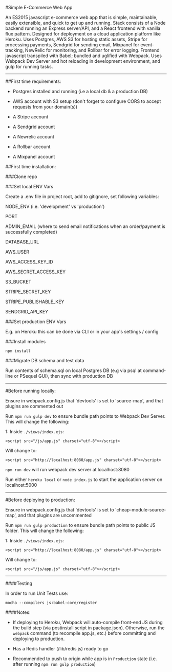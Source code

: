 #Simple E-Commerce Web App

An ES2015 javascript e-commerce web app that is simple, maintainable, easily extensible, and quick to get up and running.
Stack consists of a Node backend running an Express server/API, and a React frontend with vanilla flux pattern.
Designed for deployment on a cloud application platform like Heroku. Uses Postgres, AWS S3 for hosting static assets,
Stripe for processing payments, Sendgrid for sending email, Mixpanel for event-tracking, NewRelic for monitoring,
and Rollbar for error logging. Frontend javascript transpiled with Babel; bundled and uglified with Webpack.
Uses Webpack Dev Server and hot reloading in development environment, and gulp for running tasks.

----------------------------------------------

##First time requirements:

- Postgres installed and running (i.e a local db & a production DB)

- AWS account with S3 setup (don't forget to configure CORS to accept requests from your domain(s))

- A Stripe account

- A Sendgrid account

- A Newrelic account

- A Rollbar account

- A Mixpanel account

##First time installation:

###Clone repo

###Set local ENV Vars

Create a .env file in project root, add to gitignore, set following variables:

NODE_ENV (i.e. 'development' vs 'production')

PORT

ADMIN_EMAIL (where to send email notifications when an order/payment is successfully completed)

DATABASE_URL

AWS_USER

AWS_ACCESS_KEY_ID

AWS_SECRET_ACCESS_KEY

S3_BUCKET

STRIPE_SECRET_KEY

STRIPE_PUBLISHABLE_KEY

SENDGRID_API_KEY

###Set production ENV Vars

E.g. on Heroku this can be done via CLI or in your app's settings / config

###Install modules

`npm install`

###Migrate DB schema and test data

Run contents of schema.sql on local Postgres DB (e.g via psql at command-line or PSequel GUI), then sync with production DB

----------------------------------------------

#Before running locally:

Ensure in webpack.config.js that 'devtools' is set to 'source-map', and that plugins are commented out

Run `npm run gulp dev` to ensure bundle path points to Webpack Dev Server. This will change the following:

1: Inside `./views/index.ejs`:
```
<script src="/js/app.js" charset="utf-8"></script>
```
Will change to:
```
<script src="http://localhost:8080/app.js" charset="utf-8"></script>
```

`npm run dev` will run webpack dev server at localhost:8080

Run either `heroku local` or `node index.js` to start the application server on localhost:5000

----------------------------------------------

#Before deploying to production:

Ensure in webpack.config.js that 'devtools' is set to 'cheap-module-source-map', and that plugins are uncommented

Run `npm run gulp production` to ensure bundle path points to public JS folder. This will change the following:

1: Inside `./views/index.ejs`:
```
<script src="http://localhost:8080/app.js" charset="utf-8"></script>
```
Will change to:
```
<script src="/js/app.js" charset="utf-8"></script>
```

----------------------------------------------

####Testing

In order to run Unit Tests use:

`mocha --compilers js:babel-core/register`

####Notes:

- If deploying to Heroku, Webpack will auto-compile front-end JS during the build step (via postinstall script in package.json). Otherwise, run the `webpack` command (to recompile app.js, etc.) before committing and deploying to production.

- Has a Redis handler (/lib/redis.js) ready to go

- Recommended to push to origin while app is in `Production` state (i.e. after running `npm run gulp production`)
